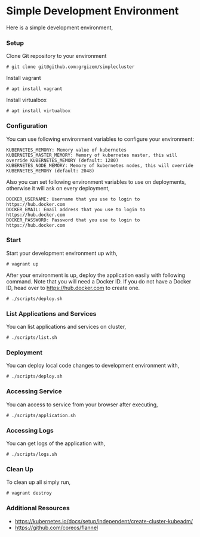# Simple Development Environment
Here is a simple development environment,

### Setup
Clone Git repository to your environment
```
# git clone git@github.com:grgizem/simplecluster
```
Install vagrant
```
# apt install vagrant
```
Install virtualbox
```
# apt install virtualbox
```

### Configuration
You can use following environment variables to configure your environment:
```
KUBERNETES_MEMORY: Memory value of kubernetes
KUBERNETES_MASTER_MEMORY: Memory of kubernetes master, this will override KUBERNETES_MEMORY (default: 1280)
KUBERNETES_NODE_MEMORY: Memory of kubernetes nodes, this will override KUBERNETES_MEMORY (default: 2048)
```
Also you can set following environment variables to use on deployments, otherwise it will ask on every deployment,
```
DOCKER_USERNAME: Username that you use to login to https://hub.docker.com
DOCKER_EMAIL: Email address that you use to login to https://hub.docker.com
DOCKER_PASSWORD: Password that you use to login to https://hub.docker.com
```

### Start
Start your development environment up with,
```
# vagrant up
```
After your environment is up, deploy the application easily with following command.
Note that you will need a Docker ID. If you do not have a Docker ID, head over to https://hub.docker.com to create one.
```
# ./scripts/deploy.sh
```

### List Applications and Services
You can list applications and services on cluster,
```
# ./scripts/list.sh
```

### Deployment
You can deploy local code changes to development environment with,
```
# ./scripts/deploy.sh
```

### Accessing Service
You can access to service from your browser after executing,
```
# ./scripts/application.sh
```

### Accessing Logs
You can get logs of the application with,
```
# ./scripts/logs.sh
```

### Clean Up
To clean up all simply run,
```
# vagrant destroy
```

### Additional Resources
* https://kubernetes.io/docs/setup/independent/create-cluster-kubeadm/
* https://github.com/coreos/flannel


